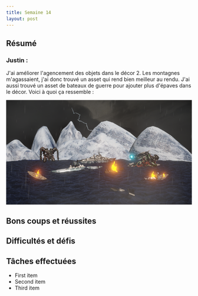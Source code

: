 ```yaml
---
title: Semaine 14
layout: post
---
```


## Résumé

### Justin :

J'ai améliorer l'agencement des objets dans le décor 2. Les montagnes m'agassaient, j'ai donc trouvé un asset qui rend bien meilleur au rendu. J'ai aussi trouvé un asset de bateaux de guerre pour ajouter plus d'épaves dans le décor. Voici à quoi ça ressemble :

![Décor 2 optimisé](../medias/decor2_opti.PNG)

## Bons coups et réussites

## Difficultés et défis

## Tâches effectuées

- First item
- Second item
- Third item

